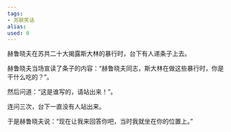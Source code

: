 ```yaml
---
tags: 
- 苏联笑话 
alias:
used: 0
---
```


赫鲁晓夫在苏共二十大揭露斯大林的暴行时，台下有人递条子上去。

赫鲁晓夫当场宣读了条子的内容：“赫鲁晓夫同志，斯大林在做这些暴行时，你是干什么吃的？”。

然后问道：“这是谁写的，请站出来！”。

连问三次，台下一直没有人站出来。

于是赫鲁晓夫说：“现在让我来回答你吧，当时我就坐在你的位置上。” 

